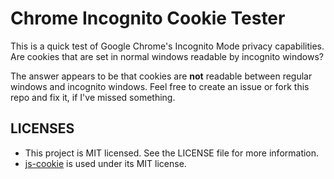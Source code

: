 # Chrome Incognito Cookie Tester

This is a quick test of Google Chrome's Incognito Mode privacy capabilities. Are cookies that are set in normal windows readable by incognito windows?

The answer appears to be that cookies are **not** readable between regular windows and incognito windows. Feel free to create an issue or fork this repo and fix it, if I've missed something.

## LICENSES

* This project is MIT licensed. See the LICENSE file for more information.
* [js-cookie](https://github.com/js-cookie/js-cookie/) is used under its MIT license.
